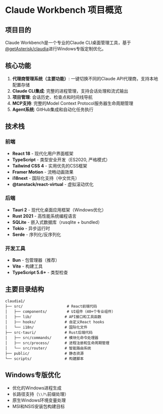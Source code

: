 # Claude Workbench 项目概览

## 项目目的
Claude Workbench是一个专业的Claude CLI桌面管理工具，基于[@getAsterisk/claudia](https://github.com/getAsterisk/claudia)进行Windows专版定制优化。

## 核心功能
1. **代理商管理系统（主要功能）**: 一键切换不同的Claude API代理商，支持本地配置存储
2. **Claude CLI集成**: 完整的进程管理，支持会话处理和流式输出
3. **项目管理**: 会话历史、检查点和时间线导航
4. **MCP支持**: 完整的Model Context Protocol服务器生命周期管理
5. **Agent系统**: GitHub集成和自动化任务执行

## 技术栈

### 前端
- **React 18** - 现代化用户界面框架
- **TypeScript** - 类型安全开发（ES2020, 严格模式）
- **Tailwind CSS 4** - 实用优先的CSS框架
- **Framer Motion** - 流畅动画效果
- **i18next** - 国际化支持（中文优先）
- **@tanstack/react-virtual** - 虚拟滚动优化

### 后端
- **Tauri 2** - 现代化桌面应用框架（Windows优化）
- **Rust 2021** - 高性能系统编程语言
- **SQLite** - 嵌入式数据库（rusqlite + bundled）
- **Tokio** - 异步运行时
- **Serde** - 序列化/反序列化

### 开发工具
- **Bun** - 包管理器（推荐）
- **Vite** - 构建工具
- **TypeScript 5.6+** - 类型检查

## 主要目录结构
```
claudia1/
├── src/                    # React前端代码
│   ├── components/         # UI组件（40+个专业组件）
│   ├── lib/               # API接口和工具函数
│   ├── hooks/             # 自定义React hooks
│   └── i18n/              # 国际化文件
├── src-tauri/             # Rust后端代码
│   ├── src/commands/      # 模块化命令处理器
│   ├── src/process/       # 进程注册和生命周期管理
│   └── src/router/        # 智能路由系统
├── public/                # 静态资源
└── scripts/               # 构建脚本
```

## Windows专版优化
- 优化的Windows进程生成
- 长路径支持（`\\?\`前缀处理）
- 原生Windows环境变量处理
- MSI和NSIS安装包构建目标